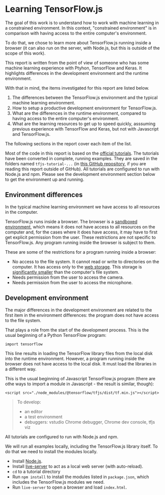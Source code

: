 # Learning TensorFlow.js

The goal of this work is to understand how to work with machine learning in a
constrained environment. In this context, "constrained environment" is in
comparison with having access to the entire computer's environment.

To do that, we chose to learn more about TensorFlow.js running inside a
browser (it can also run on the server, with Node.js, but this is outside of
the scope of this work).

This report is written from the point of view of someone who has some machine
learning experience with Ptyhon, TensorFlow and Keras. It highlights
differences in the development environment and the runtime environment.

With that in mind, the items investigated for this report are listed below.

1. The differences between the TensorFlow.js environment and the typical
   machine learning environment.
1. How to setup a productive development environment for TensorFlow.js.
1. What are the differences in the runtime environment, compared to having
   access to the entire computer's environment.
1. What are the learning resources to get up to speed quickly, asssuming
   previous experience with TensorFlow and Keras, but not with Javascript and
   TensorFlow.js.

The following sections in the report cover each item of the list.

Most of the code in this report is based on the
[official tutorials](https://www.tensorflow.org/js/tutorials). The tutorials
have been converted in complete, running examples. They are saved in the
folders named `tfjs-tutorial-...` (in [this GitHub repository](https://github.com/cgarbin/cap6618-computer-vision/tree/master/module8-tensorflow-js),
if you are reading this report outside of GitHub). All tutorials are configured
to run with Node.js and npm. Please see the development environment section
below to get the environment up and running.

## Environment differences

In the typical machine learning environment we have access to all resources in
the computer.

TensorFlow.js runs inside a browser. The browser is a [sandboxed environment](<https://en.wikipedia.org/wiki/Sandbox_(computer_security)>),
which means it does not have access to all resources on the computer and, for
the cases where it does have access, it may have to first get explicit
permission from the user. These restrictions are not specific to TensorFlow.js.
Any program running inside the browser is subject to them.

These are some of the restrictions for a program running inside a browser:

-   No access to the file system. It cannot read or write to directories on the
    computer. It has access only to the [web storage](https://developer.mozilla.org/en-US/docs/Web/API/Web_Storage_API).
    This storage is [significantly smaller](https://developer.mozilla.org/en-US/docs/Web/API/IndexedDB_API/Browser_storage_limits_and_eviction_criteria#Storage_limits)
    than the computer's file system.
-   Needs permission from the user to access the camera.
-   Needs permission from the user to access the microphone.

## Development environment

The major differences in the development environment are related to the first
item in the environment differences: the program does not have access to the
file system.

That plays a role from the start of the development process. This is the usual
beginning of a Python TensorFlow program:

    import tensorflow

This line results in loading the TensorFlow library files from the local disk
into the runtime environment. However, a program running inside the browser
does not have access to the local disk. It must load the libraries in a
different way.

This is the usual beginning of Javascript TensorFlow.js program (there are
othe ways to import a module in Javascript - the result is similar, though):

    <script src="./node_modules/@tensorflow/tfjs/dist/tf.min.js"></script>

> To develop:
>
> -   an editor
> -   a test environment
> -   debuggers: vstudio Chrome debugger, Chrome dev console, tfjs viz

All tutorials are configured to run with Node.js and npm.

We will run all examples locally, including the TensorFlow.js library itself.
To do that we need to install the modules locally.

-   Install [Node.js](https://nodejs.org/).
-   Install [live-server](https://www.npmjs.com/package/live-server) to act as
    a local web server (with auto-reload).
-   `cd` to a tutorial directory
-   Run `npm install` to install the modules listed in `package.json`, which
    includes the TensorFlow.js modules we need.
-   Run `live-server` to open a browser and load `index.html`.
